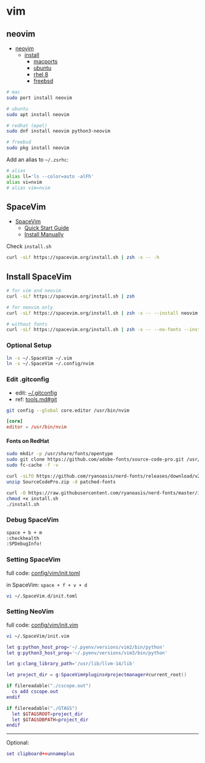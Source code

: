 # vim

## neovim

- [neovim](https://github.com/neovim/neovim)
  - [install](https://github.com/neovim/neovim/wiki/Installing-Neovim)
    - [macports](https://github.com/neovim/neovim/wiki/Installing-Neovim#macports)
    - [ubuntu](https://github.com/neovim/neovim/wiki/Installing-Neovim#ubuntu)
    - [rhel 8](https://github.com/neovim/neovim/wiki/Installing-Neovim#centos-8--rhel-8)
    - [freebsd](https://github.com/neovim/neovim/wiki/Installing-Neovim#freebsd)

```bash
# mac
sudo port install neovim

# ubuntu
sudo apt install neovim

# redhat (epel)
sudo dnf install neovim python3-neovim

# freebsd
sudo pkg install neovim
```

Add an alias to `~/.zsrhc`:

```bash
# alias
alias ll='ls --color=auto -alFh'
alias vi=nvim
# alias vim=nvim
```

## SpaceVim

- [SpaceVim](https://spacevim.org)
  - [Quick Start Guide](https://spacevim.org/quick-start-guide/)
  - [Install Manually](https://spacevim.org/faq/#how-to-install-spacevim-manually)

Check `install.sh`

```bash
curl -sLf https://spacevim.org/install.sh | zsh -s -- -h
```

## Install SpaceVim

```bash
# for vim and neovim
curl -sLf https://spacevim.org/install.sh | zsh

# for neovim only
curl -sLf https://spacevim.org/install.sh | zsh -s -- --install neovim

# without fonts
curl -sLf https://spacevim.org/install.sh | zsh -s -- --no-fonts --install neovim
```

### Optional Setup

```bash
ln -s ~/.SpaceVim ~/.vim
ln -s ~/.SpaceVim ~/.config/nvim
```

### Edit .gitconfig

- edit: [~/.gitconfig](config/gitconfig)
- ref: [tools.md#git](tools.md#git)

```bash
git config --global core.editor /usr/bin/nvim
```

```toml
[core]
editor = /usr/bin/nvim
```

#### Fonts on RedHat

```bash
sudo mkdir -p /usr/share/fonts/opentype
sudo git clone https://github.com/adobe-fonts/source-code-pro.git /usr/share/fonts/opentype/source-code-pro
sudo fc-cache -f -v
```

```bash
curl -sLfO https://github.com/ryanoasis/nerd-fonts/releases/download/v2.2.2/SourceCodePro.zip
unzip SourceCodePro.zip -d patched-fonts

curl -O https://raw.githubusercontent.com/ryanoasis/nerd-fonts/master/install.sh
chmod +x install.sh
./install.sh
```

### Debug SpaceVim

```bash
space + b + m
:checkhealth
:SPDebugInfo!
```

### Setting SpaceVim

full code: [config/vim/init.toml](config/vim/init.toml)

in SpaceVim: `space + f + v + d`

```bash
vi ~/.SpaceVim.d/init.toml
```

### Setting NeoVim

full code: [config/vim/init.vim](config/vim/init.vim)

```bash
vi ~/.SpaceVim/init.vim
```

```lua
let g:python_host_prog='~/.pyenv/versions/vim2/bin/python'
let g:python3_host_prog='~/.pyenv/versions/vim3/bin/python'

let g:clang_library_path='/usr/lib/llvm-14/lib'

let project_dir = g:SpaceVim#plugins#projectmanager#current_root()

if filereadable("./cscope.out")
  cs add cscope.out
endif

if filereadable("./GTAGS")
  let $GTAGSROOT=project_dir
  let $GTAGSDBPATH=project_dir
endif
```

---

Optional:

```lua
set clipboard+=unnameplus
```
